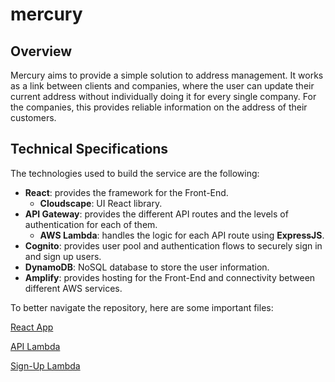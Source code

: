 # mercury

## Overview

Mercury aims to provide a simple solution to address management. It works as a link between clients and companies, where the user can update their current address without individually doing it for every single company. For the companies, this provides reliable information on the address of their customers.

## Technical Specifications

The technologies used to build the service are the following:
* **React**: provides the framework for the Front-End.
    * **Cloudscape**: UI React library.
* **API Gateway**: provides the different API routes and the levels of authentication for each of them.
    * **AWS Lambda**: handles the logic for each API route using **ExpressJS**.
* **Cognito**: provides user pool and authentication flows to securely sign in and sign up users.
* **DynamoDB**: NoSQL database to store the user information.
* **Amplify**: provides hosting for the Front-End and connectivity between different AWS services.

To better navigate the repository, here are some important files:

[React App](https://github.com/dgarci23/mercury/blob/main/src/App.js)

[API Lambda](https://github.com/dgarci23/mercury/blob/main/amplify/backend/function/mercuryApiLambda/src/app.js)

[Sign-Up Lambda](https://github.com/dgarci23/mercury/blob/main/amplify/backend/function/mercurySignupLambda/src/index.js)

